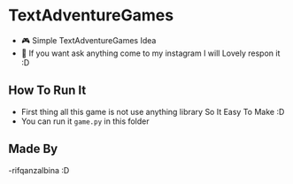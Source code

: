 # TextAdventureGames
+ 🎮 Simple TextAdventureGames Idea
+ 🤔 If you want ask anything come to my instagram I will Lovely respon it :D


## How To Run It
- First thing all this game is not use anything library So It Easy To Make :D
- You can run it `game.py` in this folder 

## Made By
-rifqanzalbina :D

